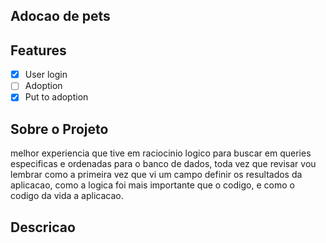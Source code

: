 ## Adocao de pets

## Features

- [x] User login
- [ ] Adoption
- [x] Put to adoption

## Sobre o Projeto

melhor experiencia que tive em raciocinio logico para buscar em queries especificas e ordenadas para o banco de dados, toda vez que revisar vou lembrar como a primeira vez que vi um campo definir os resultados da aplicacao, como a logica foi mais importante que o codigo, e como o codigo da vida a aplicacao.

## Descricao
